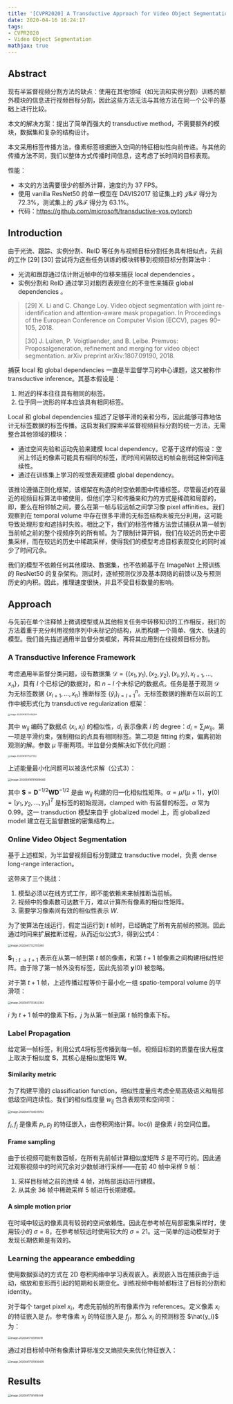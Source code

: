 ```yaml
---
title: '[CVPR2020] A Transductive Approach for Video Object Segmentation'
date: 2020-04-16 16:24:17
tags:
- CVPR2020
- Video Object Segmentation
mathjax: true
---
```


## Abstract

现有半监督视频分割方法的缺点：使用在其他领域（如光流和实例分割）训练的额外模块的信息进行视频目标分割，因此这些方法无法与其他方法在同一个公平的基础上进行比较。

本文的解决方案：提出了简单而强大的 transductive method，不需要额外的模块，数据集和复杂的结构设计。

本文采用标签传播方法，像素标签根据嵌入空间的特征相似性向前传递。与其他的传播方法不同，我们以整体方式传播时间信息，这考虑了长时间的目标表观。

性能：

- 本文的方法需要很少的额外计算，速度约为 37 FPS。
- 使用 vanilla ResNet50 的单一模型在 DAVIS2017 验证集上的 $\mathcal{J}$&$\mathcal{F}$ 得分为 72.3%，测试集上的 $\mathcal{J}$&$\mathcal{F}$ 得分为 63.1%。
- 代码：https://github.com/microsoft/transductive-vos.pytorch

## Introduction

由于光流、跟踪、实例分割、ReID 等任务与视频目标分割任务具有相似点，先前的工作 [29] [30] 尝试将为这些任务训练的模块转移到视频目标分割算法中：

- 光流和跟踪通过估计附近帧中的位移来捕获  local dependencies 。
- 实例分割和 ReID 通过学习对剧烈表观变化的不变性来捕获 global dependencies 。

> [29] X. Li and C. Change Loy. Video object segmentation with joint re-identification and attention-aware mask propagation. In Proceedings of the European Conference on Computer Vision (ECCV), pages 90–105, 2018.
>
> [30] J. Luiten, P. Voigtlaender, and B. Leibe. Premvos: Proposalgeneration, refinement and merging for video object segmentation. arXiv preprint arXiv:1807.09190, 2018.

捕获 local 和 global dependencies 一直是半监督学习的中心课题，这又被称作 transductive inference。其基本假设是：

1. 附近的样本往往具有相同的标签。
2. 位于同一流形的样本应该具有相同标签。

Local 和 global dependencies 描述了足够平滑的亲和分布，因此能够可靠地估计无标签数据的标签传播。这启发我们探索半监督视频目标分割的统一方法，无需整合其他领域的模块：

- 通过空间先验和运动先验来建模 local dependency。它基于这样的假设：空间上邻近的像素可能具有相同的标签，而时间间隔较远的帧会削弱这种空间连续性。
- 通过在训练集上学习的视觉表观建模 global dependency。

该推论遵循正则化框架，该框架在构造的时空依赖图中传播标签。尽管最近的在最近的视频目标算法中被使用，但他们学习和传播亲和力的方式是稀疏和局部的，即，要么在相邻帧之间，要么在第一帧与较远帧之间学习像 pixel affinities。我们观察到在 temporal volume 中存在很多平滑的无标签结构未被充分利用，这可能导致处理形变和遮挡时失败。相比之下，我们的标签传播方法尝试捕获从第一帧到当前帧之前的整个视频序列的所有帧。为了限制计算开销，我们在较近的历史中密集采样，而在较远的历史中稀疏采样，使得我们的模型考虑目标表观变化的同时减少了时间冗余。

我们的模型不依赖任何其他模块、数据集，也不依赖基于在 ImageNet 上预训练的 ResNet50 的复杂架构。测试时，逐帧预测仅涉及基本网络的前馈以及与预测历史的内积。因此，推理速度很快，并且不受目标数量的影响。

## Approach

与先前在单个注释帧上微调模型或从其他相关任务中转移知识的工作相反，我们的方法着重于充分利用视频序列中未标记的结构，从而构建一个简单、强大、快速的模型。我们首先描述通用半监督分类框架，再将其应用到在线视频目标分割。

### A Transductive Inference Framework

考虑通用半监督分类问题，设有数据集 $\mathcal{D} = \{(x_1,y_1), (x_2, y_2), (x_l, y_l), x_{l+1}, ..., x_n\}$，具有 $l$ 个已标记的数据对，和 $n-l$ 个未标记的数据点。任务是基于观测 $\mathcal{D}$ 为无标签数据 $\{x_{l+1}, ..., x_n\}$ 推断标签 $\{\hat y_i\}_{i=l+1}^n$。无标签数据的推断在以前的工作中被形式化为 transductive regularization 框架：

<img src="https://i.loli.net/2020/04/16/wPLlhgM12XmHfYK.png" alt="image-20200416175436284" style="zoom:33%;" />

其中 $w_{ij}$ 编码了数据点 $(x_i, x_j)$ 的相似性，$d_i$ 表示像素 $i$ 的 degree：$d_i = \sum_j w_{ij}$。第一项是平滑约束，强制相似的点具有相同标签。第二项是 fitting 约束，偏离初始观测的解。参数 $\mu$ 平衡两项。半监督分类解决如下优化问题：

<img src="https://i.loli.net/2020/04/17/ZgQ6Spsyw8C2VhE.png" alt="image-20200416175527352" style="zoom:33%;" />

上述能量最小化问题可以被迭代求解（公式3）：

<img src="https://i.loli.net/2020/04/16/buBA2EyGKk3hcVm.png" alt="image-20200416181008060" style="zoom:43%;" />

其中 $\mathbf{S} = \mathbf{D}^{-1/2}\mathbf{W}\mathbf{D}^{-1/2}$ 是由 $w_{ij}$ 构建的归一化相似性矩阵。$\alpha = \mu/(\mu+1)$，$\mathbf{y}(0) = [y_1, y_2, ..., y_n]^T$ 是标签的初始观测，clamped with 有监督的标签。$\alpha$ 常为 0.99。这一 transduction 模型来自于 globalized model 上，而 globalized model 建立在无监督数据的密集结构上。

### Online Video Object Segmentation

基于上述框架，为半监督视频目标分割建立 transductive model，负责 dense long-range interaction。

这带来了三个挑战：

1. 模型必须以在线方式工作，即不能依赖未来帧推断当前帧。
2. 视频中的像素数可达数千万，难以计算所有像素的相似性矩阵。
3. 需要学习像素间有效的相似性表示 $W$.

为了使算法在线运行，假定当运行到 $t$ 帧时，已经确定了所有先前帧的预测。因此通过时间来扩展推断过程，从而近似公式3，得到公式4：

<img src="https://i.loli.net/2020/04/17/PouckI592LRhBTi.png" alt="image-20200417132705360" style="zoom: 41%;" />

$\mathbf{S}_{1:t \rightarrow t+1}$ 表示在从第一帧到第 $t$ 帧的像素，和第 $t+1$ 帧像素之间构建相似性矩阵。由于除了第一帧外没有标签，因此先验项 $\mathbf{y}(0)$ 被忽略。

对于第 $t+1$ 帧，上述传播过程等价于最小化一组 spatio-temporal volume 的平滑项：

<img src="https://i.loli.net/2020/04/17/PLC7wFtRyUY1pm4.png" alt="image-20200417133432383" style="zoom:41%;" />

$i$ 为 $t+1$ 帧中的像素下标，$j$ 为从第一帧到第 $t$ 帧的像素下标。

###  Label Propagation

给定第一帧标签，利用公式4将标签传播到每一帧。视频目标割的质量在很大程度上取决于相似度 $\mathbf{S}$，其核心是相似度矩阵 $\mathbf{W}$。

#### Similarity metric

为了构建平滑的 classification function，相似性度量应考虑全局高级语义和局部低级空间连续性。我们的相似性度量 $w_{ij}$ 包含表观项和空间项：

<img src="https://i.loli.net/2020/04/17/WOdYctQXn6wRpNJ.png" alt="image-20200417134039782" style="zoom:41%;" />

$f_i, f_j$ 是像素 $p_i, p_j$ 的特征嵌入，由卷积网络计算。$\text{loc}(i)$ 是像素 $i$ 的空间位置。

#### Frame sampling

由于长视频可能有数百帧，在所有先前帧计算相似度矩阵 $S$ 是不可行的。因此通过观察视频中的时间冗余对少数帧进行采样——在前 40 帧中采样 9 帧：

1. 采样目标帧之前的连续 4 帧，对局部运动进行建模。
2. 从其余 36 帧中稀疏采样 5 帧进行长期建模。

#### A simple motion prior

在时域中较远的像素具有较弱的空间依赖性。因此在参考帧在局部密集采样时，使用较小的 $\sigma = 8$，在参考帧较远时使用较大的 $\sigma = 21$。这一简单的运动模型对于发现长期依赖是有效的。

### Learning the appearance embedding

使用数据驱动的方式在 2D 卷积网络中学习表观嵌入。表观嵌入旨在捕获由于运动，缩放和变形而引起的短期和长期变化。训练视频中每帧都标注了目标的分割和 identity。

对于每个 target pixel $x_i$，考虑先前帧的所有像素作为 references。定义像素 $x_i$ 的特征嵌入是 $f_i$，参考像素 $x_j$ 的特征嵌入是 $f_j$，那么 $x_i$ 的预测标签 $\hat{y_i}$ 为：

<img src="https://i.loli.net/2020/04/17/d8Etjs79BRXohYg.png" alt="image-20200417135918319" style="zoom:41%;" />

通过对目标帧中所有像素计算标准交叉熵损失来优化特征嵌入：

<img src="https://i.loli.net/2020/04/17/chFNUmrfHnLJzMZ.png" alt="image-20200417135930405" style="zoom:41%;" />

## Results

<img src="https://i.loli.net/2020/04/17/mydOXQAtrkWPo2u.png" alt="image-20200417141416449" style="zoom:41%;" />